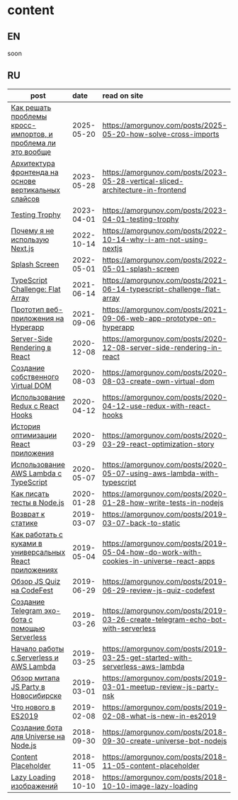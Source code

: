 # content

## EN

soon

## RU

| post | date | read on site |
| -------- | :------- | :-------     |
| [Как решать проблемы кросс-импортов, и проблема ли это вообще](./posts/2025-05-20-how-solve-cross-imports.md) | 2025-05-20 | https://amorgunov.com/posts/2025-05-20-how-solve-cross-imports |
| [Архитектура фронтенда на основе вертикальных слайсов](./posts/2023-05-28-vertical-sliced-architecture-in-frontend.md) | 2023-05-28 | https://amorgunov.com/posts/2023-05-28-vertical-sliced-architecture-in-frontend |
| [Testing Trophy](./posts/2023-04-01-testing-trophy.md) | 2023-04-01 | https://amorgunov.com/posts/2023-04-01-testing-trophy |
| [Почему я не использую Next.js](./posts/2022-10-14-why-i-am-not-using-nextjs.md) | 2022-10-14 | https://amorgunov.com/posts/2022-10-14-why-i-am-not-using-nextjs |
| [Splash Screen](./posts/2022-05-01-splash-screen.md) | 2022-05-01 | https://amorgunov.com/posts/2022-05-01-splash-screen |
| [TypeScript Challenge: Flat Array](./posts/2021-06-14-typescript-challenge-flat-array.md) | 2021-06-14 | https://amorgunov.com/posts/2021-06-14-typescript-challenge-flat-array |
| [Прототип веб-приложения на Hyperapp](./posts/2021-09-06-web-app-prototype-on-hyperapp.md) | 2021-09-06 | https://amorgunov.com/posts/2021-09-06-web-app-prototype-on-hyperapp |
| [Server-Side Rendering в React](./posts/2020-12-08-server-side-rendering-in-react.md) | 2020-12-08 | https://amorgunov.com/posts/2020-12-08-server-side-rendering-in-react |
| [Создание собственного Virtual DOM](./posts/2020-08-03-create-own-virtual-dom.md) | 2020-08-03 | https://amorgunov.com/posts/2020-08-03-create-own-virtual-dom |
| [Использование Redux с React Hooks](./posts/2020-04-12-use-redux-with-react-hooks.md) | 2020-04-12 | https://amorgunov.com/posts/2020-04-12-use-redux-with-react-hooks |
| [История оптимизации React приложения](./posts/2020-03-29-react-optimization-story.md) | 2020-03-29 | https://amorgunov.com/posts/2020-03-29-react-optimization-story |
| [Использование AWS Lambda с TypeScript](./posts/2020-05-07-using-aws-lambda-with-typescript.md) | 2020-05-07 | https://amorgunov.com/posts/2020-05-07-using-aws-lambda-with-typescript |
| [Как писать тесты в Node.js](./posts/2020-01-28-how-write-tests-in-nodejs.md) | 2020-01-28 | https://amorgunov.com/posts/2020-01-28-how-write-tests-in-nodejs |
| [Возврат к статике](./posts/2019-03-07-back-to-static.md) | 2019-03-07 | https://amorgunov.com/posts/2019-03-07-back-to-static |
| [Как работать с куками в универсальных React приложениях](./posts/2019-05-04-how-do-work-with-cookies-in-universe-react-apps.md) | 2019-05-04 | https://amorgunov.com/posts/2019-05-04-how-do-work-with-cookies-in-universe-react-apps |
| [Обзор JS Quiz на CodeFest](./posts/2019-06-29-review-js-quiz-codefest.md) | 2019-06-29 | https://amorgunov.com/posts/2019-06-29-review-js-quiz-codefest |
| [Создание Telegram эхо-бота с помощью Serverless](./posts/2019-03-26-create-telegram-echo-bot-with-serverless.md) | 2019-03-26 | https://amorgunov.com/posts/2019-03-26-create-telegram-echo-bot-with-serverless |
| [Начало работы с Serverless и AWS Lambda](./posts/2019-03-25-get-started-with-serverless-aws-lambda.md) | 2019-03-25 | https://amorgunov.com/posts/2019-03-25-get-started-with-serverless-aws-lambda |
| [Обзор митапа JS Party в Новосибирске](./posts/2019-03-01-meetup-review-js-party-nsk.md) | 2019-03-01 | https://amorgunov.com/posts/2019-03-01-meetup-review-js-party-nsk |
| [Что нового в ES2019](./posts/2019-02-08-what-is-new-in-es2019.md) | 2019-02-08 | https://amorgunov.com/posts/2019-02-08-what-is-new-in-es2019 |
| [Создание бота для Universe на Node.js](./posts/2018-09-30-create-universe-bot-nodejs.md) | 2018-09-30 | https://amorgunov.com/posts/2018-09-30-create-universe-bot-nodejs |
| [Content Placeholder](./posts/2018-11-05-content-placeholder.md) | 2018-11-05 | https://amorgunov.com/posts/2018-11-05-content-placeholder |
| [Lazy Loading изображений](./posts/2018-10-10-image-lazy-loading.md) | 2018-10-10 | https://amorgunov.com/posts/2018-10-10-image-lazy-loading |
